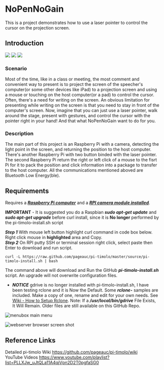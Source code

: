 # NoPenNoGain
This is a project demonstrates how to use a laser pointer to control the cursor on the projection screen.

## Introduction
![](https://user-images.githubusercontent.com/30167968/34890525-3d99920c-f80d-11e7-813d-e287ed6db3d7.png)
![](https://user-images.githubusercontent.com/30167968/34890783-33fae5b0-f80e-11e7-9c35-7223a3d31df5.png)
![](https://user-images.githubusercontent.com/30167968/34890783-33fae5b0-f80e-11e7-9c35-7223a3d31df5.png&s=200)
### Scenario
Most of the time, like in a class or meeting, the most comment and convenient way to present is to project the screen of the speecher's computer(or some other devices like iPad) to a projection screen and using a mouse or touching on the host computer(or a pad) to control the cursor. Often, there's a need for writing on the screen. An obvious limitation for presenting while writing on the screen is that you need to stay in front of the computer's screen. Now, imagine that you can just use a laser pointer, walk around the stage, present with gestures, and control the cursor with the pointer right in your hand! And that what NoPenNoGain want to do for you.
### Description
The main part of this project is an Raspberry Pi with a camera, detecting the light point in the screen, and returning the position to the host computer. There's another Raspberry Pi with two button binded with the laser pointer. The second Raspberry Pi return the right or left click of a mouse to the fisrt Pi for it to pack the position and click information into a package to transfer to the host computer. All the communications mentioned aboved are Bluetooth Low Energy(ble). 
## Requirements
Requires a [***Raspberry Pi computer***](https://www.raspberrypi.org/documentation/setup/) and a 
[***RPI camera module installed***](https://www.raspberrypi.org/documentation/usage/camera/).
 
**IMPORTANT** - It is suggested you do a Raspbian ***sudo apt-get update*** and ***sudo apt-get upgrade***
before curl install, since it is **No longer** performed by the pi-timolo-install.sh script

***Step 1*** With mouse left button highlight curl command in code box below. Right click mouse in **highlighted** area and Copy.     
***Step 2*** On RPI putty SSH or terminal session right click, select paste then Enter to download and run script.     

    curl -L https://raw.github.com/pageauc/pi-timolo/master/source/pi-timolo-install.sh | bash

The command above will download and Run the GitHub ***pi-timolo-install.sh*** script. 
An upgrade will not overwrite configuration files.   

* ***NOTICE*** gdrive is no longer installed with pi-timolo-install.sh, I have been testing
rclone and it is Now the Default. Some ***rclone-*** samples are included. Make a copy of one, rename and edit for
your own needs.  See [Wiki - How to Setup Rclone](https://github.com/pageauc/pi-timolo/wiki/How-to-Setup-rclone).
Note: If a ***/usr/local/bin/gdrive*** File Exists, It Will Remain. Older files are still available on this GitHub Repo.   



![menubox main menu](menubox.png)
 


![webserver browser screen shot](webserver.png)
 
## Reference Links  
Detailed pi-timolo Wiki https://github.com/pageauc/pi-timolo/wiki  
YouTube Videos https://www.youtube.com/playlist?list=PLLXJw_uJtQLa11A4qjVpn2D2T0pgfaSG0
 
